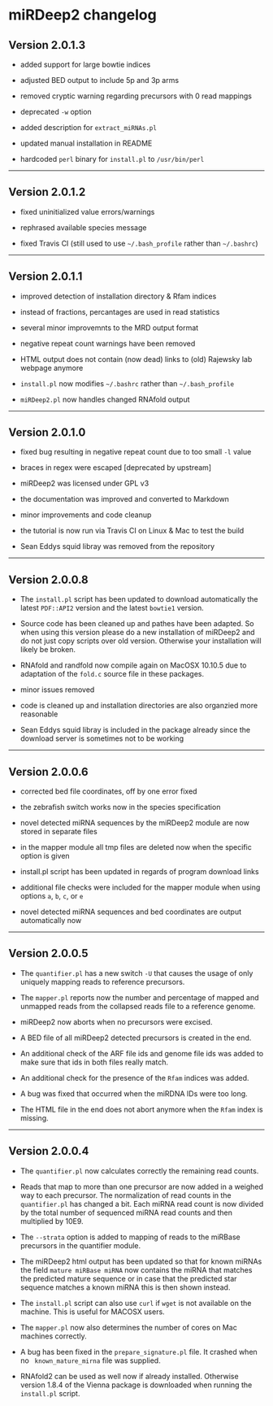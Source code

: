 # miRDeep2 changelog

## Version 2.0.1.3

* added support for large bowtie indices

* adjusted BED output to include 5p and 3p arms

* removed cryptic warning regarding precursors with 0 read mappings

* deprecated `-w` option

* added description for `extract_miRNAs.pl`

* updated manual installation in README

* hardcoded `perl` binary for `install.pl` to `/usr/bin/perl`

---

## Version 2.0.1.2

* fixed uninitialized value errors/warnings

* rephrased available species message

* fixed Travis CI (still used to use `~/.bash_profile` rather than `~/.bashrc`)

---

## Version 2.0.1.1

* improved detection of installation directory & Rfam indices

* instead of fractions, percantages are used in read statistics

* several minor improvemnts to the MRD output format

* negative repeat count warnings have been removed

* HTML output does not contain (now dead) links to (old) Rajewsky lab webpage
  anymore

* `install.pl` now modifies `~/.bashrc` rather than `~/.bash_profile`

* `miRDeep2.pl` now handles changed RNAfold output

---

## Version 2.0.1.0

* fixed bug resulting in negative repeat count due to too small `-l` value

* braces in regex were escaped [deprecated by upstream]

* miRDeep2 was licensed under GPL v3

* the documentation was improved and converted to Markdown

* minor improvements and code cleanup

* the tutorial is now run via Travis CI on Linux & Mac to test the build

* Sean Eddys squid libray was removed from the repository

---

## Version 2.0.0.8

* The `install.pl` script has been updated to download automatically the latest
  `PDF::API2` version and the latest `bowtie1` version.

* Source code has been cleaned up and pathes have been adapted. So when using
  this version please do a new installation of miRDeep2 and do not just copy
  scripts over old version. Otherwise your installation will likely be broken.

* RNAfold and randfold now compile again on MacOSX 10.10.5 due to adaptation of
  the `fold.c` source file in these packages.

* minor issues removed

* code is cleaned up and installation directories are also organzied more reasonable

* Sean Eddys squid libray is included in the package already since the download
  server is sometimes not to be working

---


## Version 2.0.0.6

* corrected bed file coordinates, off by one error fixed

* the zebrafish switch works now in the species specification

* novel detected miRNA sequences by the miRDeep2 module are now stored in
  separate files

* in the mapper module all tmp files are deleted now when the specific option
  is given

* install.pl script has been updated in regards of program download links

* additional file checks were included for the mapper module when using options
  `a`, `b`, `c`, or `e`

* novel detected miRNA sequences and bed coordinates are output automatically
  now

---


## Version 2.0.0.5

* The `quantifier.pl` has a new switch `-U` that causes the usage of only
  uniquely mapping reads to reference precursors.

* The `mapper.pl` reports now the number and percentage of mapped and unmapped
  reads from the collapsed reads file to a reference genome.

* miRDeep2 now aborts when no precursors were excised.

* A BED file of all miRDeep2 detected precursors is created in the end.

* An additional check of the ARF file ids and genome file ids was added to make
  sure that ids in both files really match.

* An additional check for the presence of the `Rfam` indices was added.

* A bug was fixed that occurred when the miRDNA IDs were too long.

* The HTML file in the end does not abort anymore when the `Rfam` index is
  missing.

---


## Version 2.0.0.4

* The `quantifier.pl` now calculates correctly the remaining read counts.

* Reads that map to more than one precursor are now added in a weighed way to
  each precursor. The normalization of read counts in the `quantifier.pl` has
  changed a bit. Each miRNA read count is now divided by the total number of
  sequenced miRNA read counts and then multiplied by 10E9.

* The `--strata` option is added to mapping of reads to the miRBase precursors
  in the quantifier module.

* The miRDeep2 html output has been updated so that for known miRNAs the field
`mature miRBase miRNA` now contains the miRNA that matches the predicted mature
sequence or in case that the predicted star sequence matches a known miRNA this
is then shown instead.

* The `install.pl` script can also use `curl` if `wget` is not available on the
  machine. This is useful for MACOSX users.

* The `mapper.pl` now also determines the number of cores on Mac machines
  correctly.

* A bug has been fixed in the `prepare_signature.pl` file. It crashed when no
 ` known_mature_mirna` file was supplied.

* RNAfold2 can be used as well now if already installed. Otherwise version
  1.8.4 of the Vienna package is downloaded when running the `install.pl`
  script.
